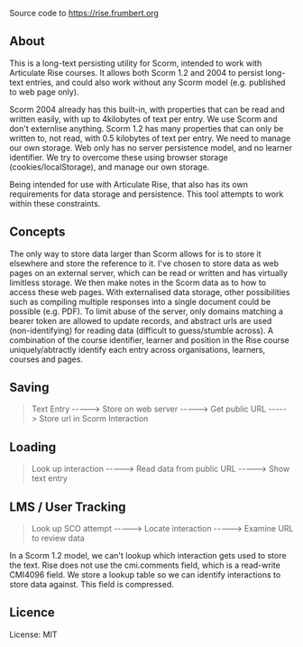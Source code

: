 Source code to https://rise.frumbert.org

## About

This is a long-text persisting utility for Scorm, intended to work with Articulate Rise courses. It allows both Scorm 1.2 and 2004 to persist long-text entries, and could also work without any Scorm model (e.g. published to web page only).

Scorm 2004 already has this built-in, with properties that can be read and written easily, with up to 4kilobytes of text per entry. We use Scorm and don't externlise anything.
Scorm 1.2 has many properties that can only be written to, not read, with 0.5 kilobytes of text per entry. We need to manage our own storage.
Web only has no server persistence model, and no learner identifier. We try to overcome these using browser storage (cookies/localStorage), and manage our own storage.

Being intended for use with Articulate Rise, that also has its own requirements for data storage and persistence. This tool attempts to work within these constraints.

## Concepts

The only way to store data larger than Scorm allows for is to store it elsewhere and store the reference to it. I've chosen to store data as web pages on an external server, which can be read or written and has virtually limitless storage. We then make notes in the Scorm data as to how to access these web pages. With externalised data storage, other possibilities such as compiling multiple responses into a single document could be possible (e.g. PDF). To limit abuse of the server, only domains matching a bearer token are allowed to update records, and abstract urls are used (non-identifying) for reading data (difficult to guess/stumble across). A combination of the course identifier, learner and position in the Rise course uniquely/abtractly identify each entry across organisations, learners, courses and pages.

## Saving

> Text Entry -----> Store on web server -----> Get public URL -----> Store url in Scorm Interaction

## Loading

> Look up interaction -----> Read data from public URL -----> Show text entry

## LMS / User Tracking

> Look up SCO attempt -----> Locate interaction -----> Examine URL to review data


In a Scorm 1.2 model, we can't lookup which interaction gets used to store the text. Rise does not use the cmi.comments field, which is a read-write CMI4096 field. We store a lookup table so we can identify interactions to store data against. This field is compressed.


## Licence

License: MIT